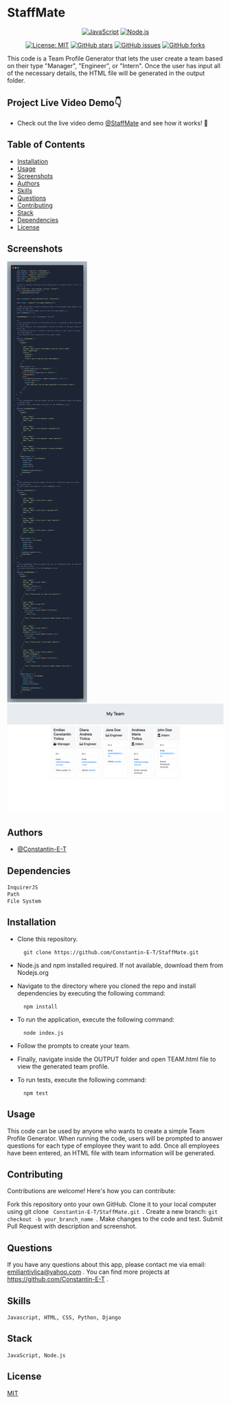 # StaffMate

<div align="center">

[![JavaScript](https://img.shields.io/badge/-JavaScript-yellow?style=flat-square&logo=javascript&logoColor=white)](https://developer.mozilla.org/en-US/docs/Web/JavaScript)
[![Node.js](https://img.shields.io/badge/-Node.js-green?style=flat-square&logo=node.js&logoColor=white)](https://nodejs.org/en/)


[![License: MIT](https://img.shields.io/badge/License-MIT-yellow.svg?color=brightgreen)](https://opensource.org/licenses/MIT)
[![GitHub stars](https://img.shields.io/github/stars/Constantin-E-T/StaffMate.svg?color=blueviolet)](https://github.com/Constantin-E-T/StaffMate/stargazers)
[![GitHub issues](https://img.shields.io/github/issues/Constantin-E-T/StaffMate.svg?color=orange)](https://github.com/Constantin-E-T/StaffMate/issues)
[![GitHub forks](https://img.shields.io/github/forks/Constantin-E-T/StaffMate.svg?color=yellowgreen)](https://github.com/Constantin-E-T/StaffMate/network)

</div>

This code is a Team Profile Generator that lets the user create a team based on their type "Manager", "Engineer", or "Intern". Once the user has input all of the necessary details, the HTML file will be generated in the output folder.

## Project Live Video Demo👇

* Check out the live video demo [@StaffMate](https://drive.google.com/file/d/1R22T2q9FY4P7ZfJRNlem_Jbo8aS7JdEq/view) and see how it works! 🚀

## Table of Contents

* [Installation](#installation)
* [Usage](#usage)
* [Screenshots](#screenshots)
* [Authors](#authors)
* [Skills](#skills)
* [Questions](#questions)
* [Contributing](#contributing)
* [Stack](#stack)
* [Dependencies](#dependencies)
* [License](#license)

## Screenshots

![App Screenshot](./assets/images/index.png)
![App Screenshot](./assets/images/team.png)

## Authors

* [@Constantin-E-T](https://github.com/Constantin-E-T/)

## Dependencies

    InquirerJS
    Path
    File System

## Installation

* Clone this repository.

        git clone https://github.com/Constantin-E-T/StaffMate.git

* Node.js and npm installed required. If not available, download them from Nodejs.org

* Navigate to the directory where you cloned the repo and install dependencies by executing the following command:

        npm install
* To run the application, execute the following command:

        node index.js

* Follow the prompts to create your team.

* Finally, navigate inside the OUTPUT folder and open TEAM.html file to view the generated team profile.

* To run tests, execute the following command:

        npm test

## Usage

This code can be used by anyone who wants to create a simple Team Profile Generator.
When running the code, users will be prompted to answer questions for each type of employee they want to add. Once all employees have been entered, an HTML file with team information will be generated.

## Contributing

Contributions are welcome! Here's how you can contribute:

Fork this repository onto your own GitHub.
Clone it to your local computer using git clone <code> Constantin-E-T/StaffMate.git </code>.
Create a new branch: <code>git checkout -b your_branch_name </code>.
Make changes to the code and test.
Submit Pull Request with description and screenshot.

## Questions

If you have any questions about this app, please contact me via email: <a> emiliantivlica@yahoo.com </a>. You can find more projects at <a> https://github.com/Constantin-E-T </a>.

## Skills

    Javascript, HTML, CSS, Python, Django

## Stack

    JavaScript, Node.js

## License

[MIT](https://choosealicense.com/licenses/mit/)